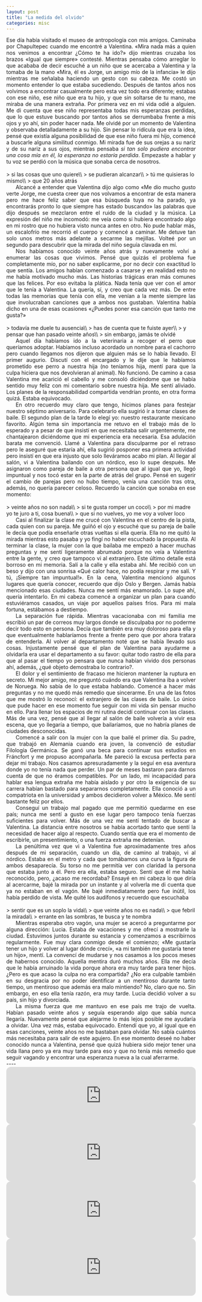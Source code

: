 ```yaml
---
layout: post
title: "La medida del olvido"
categories: misc
---
```


<div style="text-align: justify">
Ese día había visitado el museo de antropología con mis amigos. Caminaba por Chapultepec cuando me encontré a Valentina. «Mira nada más a quien nos venimos a encontrar ¿Cómo te ha ido?» dijo mientras cruzaba los brazos «Igual que siempre» contesté. Mientras pensaba cómo arreglar lo que acababa de decir escuché a un niño que se acercaba a Valentina y la tomaba de la mano «Mira, él es Jorge, un amigo mío de la infancia» le dijo mientras me señalaba haciendo un gesto con su cabeza. Me costó un momento entender lo que estaba sucediendo. Después de tantos años nos volvimos a encontrar casualmente pero esta vez todo era diferente; estabas con ese niño, ese niño que era tu hijo, y que sin soltarse de tu mano, me miraba de una manera extraña.
Por primera vez en mi vida odié a alguien. Me di cuenta que ese niño representaba todas mis esperanzas perdidas, que lo que estuve buscando por tantos años se derrumbaba frente a mis ojos y yo ahí, sin poder hacer nada. Me olvidé por un momento de Valentina y observaba detalladamente a su hijo. Sin pensar lo ridícula que era la idea, pensé que existía alguna posibilidad de que ese niño fuera mi hijo, comencé a buscarle alguna similitud conmigo. Mi mirada fue de sus orejas a su nariz y de su nariz a sus ojos, mientras pensaba <em>si tan solo pudiera encontrar una cosa mía en él, la esperanza no estaría perdida</em>. Empezaste a hablar y tu voz se perdió con la música que sonaba cerca de nosotros.
</div>
<br>
> si las cosas que uno quiere\\
> se pudieran alcanzar\\
> tú me quisieras lo mismo\\
> que 20 años atrás

<div style="text-align: justify;text-indent: 25px;">
Alcancé a entender que Valentina dijo algo como «Me dio mucho gusto verte Jorge, me cuesta creer que nos volvamos a encontrar de esta manera pero me hace feliz saber que esa búsqueda tuya no ha parado, ya encontrarás pronto lo que siempre has estado buscando» las palabras que dijo después se mezclaron entre el ruido de la ciudad y la música. La expresión del niño me incomodó: me veía como si hubiera encontrado algo en mi rostro que no hubiera visto nunca antes en otro. No pude hablar más, un escalofrío me recorrió el cuerpo y comencé a caminar. Me detuve tan solo unos metros más adelante a secarme las mejillas. Volteé por un segundo para descubrir que la mirada del niño seguía clavada en mí.
</div>

<div style="text-align: justify;text-indent: 25px;">
Nos habíamos conocido veinte años atrás y nuevamente volví a enumerar las cosas que vivimos. Pensé que quizás el problema fue completamente mío, por no saber explicarme, por no decir con exactitud lo que sentía. Los amigos habían comenzado a casarse y en realidad esto no me había motivado mucho más. Las historias trágicas eran más comunes que las felices. Por eso evitaba la plática. Nada tenía que ver con el amor que le tenía a Valentina. La quería, sí, y creo que cada vez más. De entre todas las memorias que tenía con ella, me venían a la mente siempre las que involucraban canciones que a ambos nos gustaban. Valentina había dicho en una de esas ocasiones «¿Puedes poner esa canción que tanto me gusta?»
</div>
<br>
> todavía me duele tu ausencia\\
> has de cuenta que te fuiste ayer\\
> y pensar que han pasado veinte años\\
> sin embargo, jamás te olvidé
<div style="text-align: justify;text-indent: 25px;">
Aquel día habíamos ido a la veterinaria a recoger el perro que queríamos adoptar. Habíamos incluso acordado un nombre para el cachorro pero cuando llegamos nos dijeron que alguien más se lo había llevado. El primer augurio. Discutí con el encargado y le dije que le habíamos prometido ese perro a nuestra hija (no teníamos hija, mentí para que la culpa hiciera que nos devolvieran al animal). No funcionó. De camino a casa Valentina me acarició el cabello y me consoló diciéndome que se había sentido muy feliz con mi comentario sobre nuestra hija. Me sentí aliviado. Los planes de la responsabilidad compartida vendrían pronto, en otra forma quizá. Estaba equivocado.
</div>
<div style="text-align: justify;text-indent: 25px;">
En otro recuerdo muy claro que tengo, hicimos planes para festejar nuestro séptimo aniversario. Para celebrarlo ella sugirió ir a tomar clases de baile. El segundo plan de la tarde lo elegí yo: nuestro restaurante mexicano favorito. Algún tema sin importancia me retuvo en el trabajo más de lo esperado y a pesar de que insistí en que necesitaba salir urgentemente, me chantajearon diciéndome que mi experiencia era necesaria. Esa adulación barata me convenció. Llamé a Valentina para disculparme por el retraso pero le aseguré que estaría ahí, ella sugirió posponer esa primera actividad pero insistí en que era injusto que solo lleváramos acabo mi plan. Al llegar al salón, vi a Valentina bailando con un nórdico, eso lo supe después. Me asignaron como pareja de baile a otra persona que al igual que yo, llegó impuntual y nos tocó estar en la parte de atrás del grupo. Pensé en sugerir el cambio de parejas pero no hubo tiempo, venía una canción tras otra, además, no quería parecer celoso. Recuerdo la canción que sonaba en ese momento:
</div>
<br>
> veinte años no son nada\\
> si te gusta romper un coco\\
> por mi madre yo te juro a ti, cosa buena\\
> que si no vuelves, yo me voy a volver loco
<div style="text-align: justify;text-indent: 25px;">
Casi al finalizar la clase me crucé con Valentina en el centro de la pista, cada quien con su pareja. Me guiñó el ojo y escuché que su pareja de baile le decía que podía enseñarle otras vueltas si ella quería. Ella no me quitó la mirada mientras esto pasaba y yo fingí no haber escuchado la propuesta. Al terminar la clase, la mujer con la que bailaba me empezó a hacer muchas preguntas y me sentí ligeramente abrumado porque no veía a Valentina entre la gente, y creo que tampoco vi al extranjero. Este último detalle está borroso en mi memoria. Salí a la calle y ella estaba ahí. Me recibió con un beso y dijo con una sonrisa «Qué calor hace, no podía respirar y me salí. Y tú, ¡Siempre tan impuntual!». En la cena, Valentina mencionó algunos lugares que quería conocer, recuerdo que dijo Oslo y Bergen. Jamás había mencionado esas ciudades. Nunca me sentí más enamorado. Lo supe ahí, quería intentarlo. En mi cabeza comencé a organizar un plan para cuando estuviéramos casados, un viaje por aquellos países fríos. Para mi mala fortuna, estábamos a destiempo. 
</div>
<div style="text-align: justify;text-indent: 25px;">
La separación fue rápida. Mientras vacacionaba con mi familia me escribió un par de correos muy largos donde se disculpaba por no poderme decir todo esto en persona. Decía que también era muy doloroso para ella y que eventualmente hablaríamos frente a frente pero que por ahora tratara de entenderla. Al volver al departamento noté que se había llevado sus cosas. Injustamente pensé que el plan de Valentina para ayudarme a olvidarla era usar el departamento a su favor: quitar todo rastro de ella para que al pasar el tiempo yo pensara que nunca habían vivido dos personas ahí, además, ¿qué objeto demostraba lo contrario?.
</div>
<div style="text-align: justify;text-indent: 25px;">
El dolor y el sentimiento de fracaso me hicieron mantener la ruptura en secreto. Mi mejor amigo, me preguntó cuándo era que Valentina iba a volver de Noruega. No sabía de lo que estaba hablando. Comencé a hacer más preguntas y no me quedó más remedio que sincerarme. En una de las fotos que me mostró lo reconocí: el extranjero de las clases de baile. Lo único que pude hacer en ese momento fue seguir con mi vida sin pensar mucho en ello. Para llenar los espacios de mi rutina decidí continuar con las clases. Más de una vez, pensé que al llegar al salón de baile volvería a vivir esa escena, que yo llegaría a tiempo, que bailaríamos, que no habría planes de ciudades desconocidas.
</div>
<div style="text-align: justify;text-indent: 25px;">
Comencé a salir con la mujer con la que bailé el primer día. Su padre, que trabajó en Alemania cuando era joven, la convenció de estudiar Filología Germánica. Se ganó una beca para continuar sus estudios en Fráncfort y me propuso acompañarla. Me pareció la excusa perfecta para dejar mi trabajo. Nos casamos apresuradamente y la seguí en esa aventura donde yo no tenía nada que perder. 
Un par de meses bastaron para darnos cuenta de que no éramos compatibles. Por un lado, mi incapacidad para hablar esa lengua extraña me había aislado y por otro la exigencia de su carrera habían bastado para separarnos completamente. Ella conoció a un compatriota en la universidad y ambos decidieron volver a México. Me sentí bastante feliz por ellos. 
</div>
<div style="text-align: justify;text-indent: 25px;">
Conseguí un trabajo mal pagado que me permitió quedarme en ese país; nunca me sentí a gusto en ese lugar pero tampoco tenía fuerzas suficientes para volver. Más de una vez me sentí tentado de buscar a Valentina. La distancia entre nosotros se había acortado tanto que sentí la necesidad de hacer algo al respecto. Cuando sentía que era el momento de escribirle, un presentimiento, o una fuerza extraña me detenían.
</div>
<div style="text-align: justify;text-indent: 25px;">
La penúltima vez que vi a Valentina fue aproximadamente tres años después de mi separación, cuando un día, de camino al trabajo, vi al nórdico. Estaba en el metro y cada que tomábamos una curva la figura de ambos desaparecía. Su torso no me permitía ver con claridad la persona que estaba junto a él. Pero era ella, estaba seguro. Sentí que él me había reconocido, pero, ¿acaso me recordaba? Ensayé en mi cabeza lo que diría al acercarme, bajé la mirada por un instante y al volverla me di cuenta que ya no estaban en el vagón. Me bajé inmediatamente pero fue inútil, los había perdido de vista. Me quité los audífonos y recuerdo que escuchaba
</div>
<br>
> sentir que es un soplo la vida\\
> que veinte años no es nada\\
> que febril la mirada\\
> errante en las sombras, te busca y te nombra
<div style="text-align: justify;text-indent: 25px;">
Mientras esperaba otro vagón, una mujer se acercó a preguntarme por alguna dirección: Lucia. Estaba de vacaciones y me ofrecí a mostrarle la ciudad. Estuvimos juntos durante su estancia y comenzamos a escribirnos regularmente. Fue muy clara conmigo desde el comienzo; «Me gustaría tener un hijo y volver al lugar dónde crecí», «a mi también me gustaría tener un hijo», mentí. La convencí de mudarse y nos casamos a los pocos meses de habernos conocido. Aquella mentira duró muchos años. Ella me decía que le había arruinado la vida porque ahora era muy tarde para tener hijos. ¿Pero es que acaso la culpa no era compartida? ¿No era culpable también en su desgracia por no poder identificar a un mentiroso durante tanto tiempo, un mentiroso que además era malo mintiendo? No, claro que no. Sin embargo, en eso ella tenía razón, era muy tarde. Lucia decidió volver a su país, sin hijo y divorciada.
</div>
<div style="text-align: justify;text-indent: 25px;">
La misma fuerza que me mantuvo en ese país me trajo de vuelta. Habían pasado veinte años y seguía esperando algo que sabía nunca llegaría. Nuevamente pensé que alejarme lo más lejos posible me ayudaría a olvidar. Una vez más, estaba equivocado. Entendí que yo, al igual que en esas canciones, veinte años no me bastaban para olvidar. No sabía cuántos más necesitaba para salir de este agujero. En ese momento deseé no haber conocido nunca a Valentina, pensé que quizá hubiera sido mejor tener una vida llana pero ya era muy tarde para eso y que no tenía más remedio que seguir vagando y encontrar una esperanza nueva a la cual aferrarme. 
</div>
----
<iframe style="border-radius:12px" src="https://open.spotify.com/embed/track/2ZoquGwFXmn9fQY2poni7X?utm_source=generator" width="100%" height="152" frameBorder="0" allowfullscreen="" allow="autoplay; clipboard-write; encrypted-media; fullscreen; picture-in-picture" loading="lazy"></iframe>

<iframe style="border-radius:12px" src="https://open.spotify.com/embed/track/6iXOHFgE668qPsIH3aVvG1?utm_source=generator&theme=0" width="100%" height="152" frameBorder="0" allowfullscreen="" allow="autoplay; clipboard-write; encrypted-media; fullscreen; picture-in-picture" loading="lazy"></iframe>

<iframe style="border-radius:12px" src="https://open.spotify.com/embed/track/1r6oqZhRYStrYWSeGKuCFP?utm_source=generator" width="100%" height="152" frameBorder="0" allowfullscreen="" allow="autoplay; clipboard-write; encrypted-media; fullscreen; picture-in-picture" loading="lazy"></iframe>

<iframe style="border-radius:12px" src="https://open.spotify.com/embed/track/71bkiosdVssjMrVDbdeG7n?utm_source=generator" width="100%" height="152" frameBorder="0" allowfullscreen="" allow="autoplay; clipboard-write; encrypted-media; fullscreen; picture-in-picture" loading="lazy"></iframe>